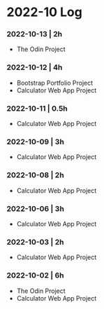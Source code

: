 # 2022-10 Log

### 2022-10-13 | 2h

- The Odin Project

### 2022-10-12 | 4h

- Bootstrap Portfolio Project
- Calculator Web App Project

### 2022-10-11 | 0.5h

- Calculator Web App Project

### 2022-10-09 | 3h

- Calculator Web App Project

### 2022-10-08 | 2h

- Calculator Web App Project

### 2022-10-06 | 3h

- Calculator Web App Project

### 2022-10-03 | 2h

- Calculator Web App Project

### 2022-10-02 | 6h

- The Odin Project
- Calculator Web App Project
